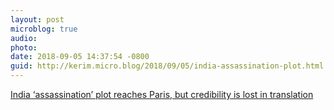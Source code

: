 ```yaml
---
layout: post
microblog: true
audio: 
photo: 
date: 2018-09-05 14:37:54 -0800
guid: http://kerim.micro.blog/2018/09/05/india-assassination-plot.html
---
```

[India ‘assassination’ plot reaches Paris, but credibility is lost in translation](https://m.france24.com/en/20180904-india-activists-arrest-assassination-plot-paris-modi)
